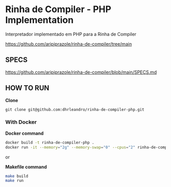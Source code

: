 # Rinha de Compiler - PHP Implementation

Interpretador implementado em PHP para a Rinha de Compiler

https://github.com/aripiprazole/rinha-de-compiler/tree/main

## SPECS

https://github.com/aripiprazole/rinha-de-compiler/blob/main/SPECS.md

## HOW TO RUN

**Clone**
```
git clone git@github.com:dhrleandro/rinha-de-compiler-php.git
```

### With Docker

**Docker command**
```sh
docker build -t rinha-de-compiler-php .
docker run -it --memory="2g" --memory-swap="0" --cpus="2" rinha-de-compiler-php
```

or

**Makefile command**
```sh
make build
make run
```
